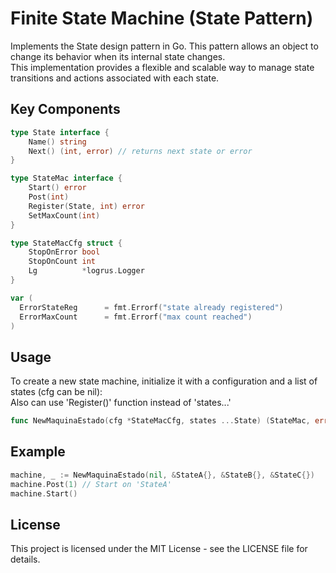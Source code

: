 # Finite State Machine (State Pattern)

Implements the State design pattern in Go. This pattern allows an object to change its behavior when its internal state changes.  
This implementation provides a flexible and scalable way to manage state transitions and actions associated with each state.

## Key Components
  ```go
  type State interface {
      Name() string
      Next() (int, error) // returns next state or error
  }

  type StateMac interface {
      Start() error
      Post(int)
      Register(State, int) error
      SetMaxCount(int)
  }

  type StateMacCfg struct {
      StopOnError bool
      StopOnCount int
      Lg          *logrus.Logger
  }

  var (
    ErrorStateReg      = fmt.Errorf("state already registered")
    ErrorMaxCount      = fmt.Errorf("max count reached")
  )
  ```
## Usage

To create a new state machine, initialize it with a configuration and a list of states (cfg can be nil):  
Also can use 'Register()' function instead of 'states...'
```go
func NewMaquinaEstado(cfg *StateMacCfg, states ...State) (StateMac, error)
```
## Example
```go
machine, _ := NewMaquinaEstado(nil, &StateA{}, &StateB{}, &StateC{})
machine.Post(1) // Start on 'StateA'
machine.Start()
```
## License

This project is licensed under the MIT License - see the LICENSE file for details.
